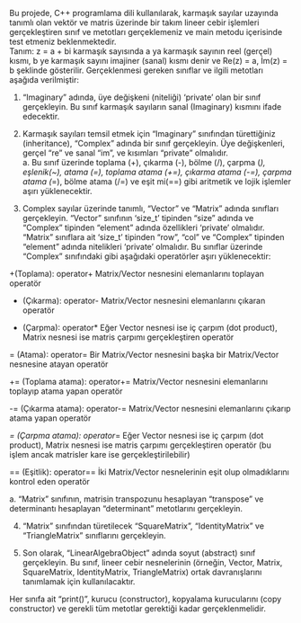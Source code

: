 Bu projede, C++ programlama dili kullanılarak, karmaşık sayılar uzayında tanımlı olan vektör 
ve matris üzerinde bir takım lineer cebir işlemleri gerçekleştiren sınıf ve metotları 
gerçeklemeniz ve main metodu içerisinde test etmeniz beklenmektedir.  
Tanım: z = a + bi karmaşık sayısında a ya karmaşık sayının reel (gerçel) kısmı, b ye karmaşık 
sayını imajiner (sanal) kısmı denir ve Re(z) = a, İm(z) = b şeklinde gösterilir. 
Gerçeklenmesi gereken sınıflar ve ilgili metotları aşağıda verilmiştir: 

1. “Imaginary” adında, üye değişkeni (niteliği) ‘private’ olan bir sınıf gerçekleyin. Bu 
sınıf karmaşık sayıların sanal (Imaginary) kısmını ifade edecektir.

2. Karmaşık sayıları temsil etmek için “Imaginary” sınıfından türettiğiniz (inheritance), 
“Complex” adında bir sınıf gerçekleyin. Üye değişkenleri, gerçel “re” ve sanal “im”, ve 
kısımları “private” olmalıdır.  
a. Bu sınıf üzerinde toplama (+), çıkarma (-), bölme (/), çarpma (*), eşlenik(~), 
atama (=), toplama atama (+=), çıkarma atama (-=), çarpma atama (*=), bölme atama 
(/=) ve eşit mi(==) gibi aritmetik ve lojik işlemler aşırı yüklenecektir.

3. Complex sayılar üzerinde tanımlı, “Vector” ve “Matrix” adında sınıfları gerçekleyin. 
“Vector” sınıfının ‘size_t’ tipinden “size” adında ve “Complex” tipinden “element” adında 
özellikleri ‘private’ olmalıdır. “Matrix” sınıflara ait ‘size_t’ tipinden “row”, “col” ve 
“Complex” tipinden “element” adında nitelikleri ‘private’ olmalıdır. Bu sınıflar üzerinde 
“Complex” sınıfındaki gibi aşağıdaki operatörler aşırı yüklenecektir:

+(Toplama): operator+ 
Matrix/Vector nesnesini elemanlarını toplayan operatör

- (Çıkarma): operator-
Matrix/Vector nesnesini elemanlarını çıkaran operatör

* (Çarpma): operator* 
Eğer Vector nesnesi ise iç çarpım (dot product), Matrix nesnesi ise matris çarpımı gerçekleştiren operatör

= (Atama): operator= 
Bir Matrix/Vector nesnesini başka bir Matrix/Vector nesnesine atayan operatör 

+= (Toplama atama): operator+= 
Matrix/Vector nesnesini elemanlarını toplayıp atama yapan operatör

-= (Çıkarma atama): operator-= 
Matrix/Vector nesnesini elemanlarını çıkarıp atama yapan operatör 

*= (Çarpma atama): operator*= 
Eğer Vector nesnesi ise iç çarpım (dot product), Matrix nesnesi ise matris çarpımı gerçekleştiren operatör (bu işlem ancak matrisler kare ise gerçekleştirilebilir) 

== (Eşitlik): operator== 
İki Matrix/Vector nesnelerinin eşit olup olmadıklarını kontrol eden operatör

 a. “Matrix” sınıfının, matrisin transpozunu hesaplayan “transpose” ve determinantı 
hesaplayan “determinant” metotlarını gerçekleyin.

4. “Matrix” sınıfından türetilecek “SquareMatrix”, “IdentityMatrix” ve “TriangleMatrix” 
sınıflarını gerçekleyin.

5. Son olarak, “LinearAlgebraObject” adında soyut (abstract) sınıf gerçekleyin. Bu sınıf, 
lineer cebir nesnelerinin (örneğin, Vector, Matrix, SquareMatrix, IdentityMatrix, 
TriangleMatrix) ortak davranışlarını tanımlamak için kullanılacaktır.

Her sınıfa ait “print()”, kurucu (constructor), kopyalama kurucularını (copy constructor) ve 
gerekli tüm metotlar gerektiği kadar gerçeklenmelidir. 
